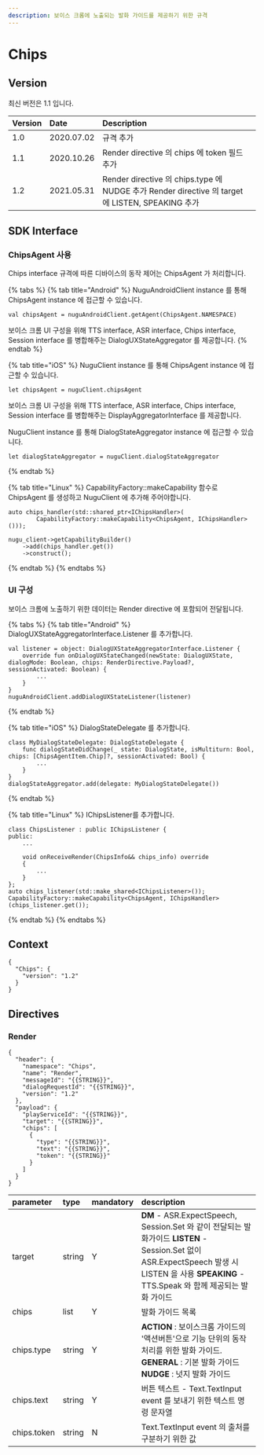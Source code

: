 ```yaml
---
description: 보이스 크롬에 노출되는 발화 가이드를 제공하기 위한 규격
---
```


# Chips

## Version

최신 버전은 1.1 입니다.

| Version | Date | Description |
| :--- | :--- | :--- |
| 1.0 | 2020.07.02 | 규격 추가 |
| 1.1 | 2020.10.26 | Render directive 의 chips 에 token 필드 추가 |
| 1.2 | 2021.05.31 | Render directive 의 chips.type 에 NUDGE 추가 Render directive 의 target 에 LISTEN, SPEAKING 추가 |

## SDK Interface

### ChipsAgent 사용

Chips interface 규격에 따른 디바이스의 동작 제어는 ChipsAgent 가 처리합니다.

{% tabs %}
{% tab title="Android" %}
NuguAndroidClient instance 를 통해 ChipsAgent instance 에 접근할 수 있습니다.

```text
val chipsAgent = nuguAndroidClient.getAgent(ChipsAgent.NAMESPACE)
```

보이스 크롬 UI 구성을 위해 TTS interface, ASR interface, Chips interface, Session interface 를 병합해주는 DialogUXStateAggregator 를 제공합니다.
{% endtab %}

{% tab title="iOS" %}
NuguClient instance 를 통해 ChipsAgent instance 에 접근할 수 있습니다.

```text
let chipsAgent = nuguClient.chipsAgent
```

보이스 크롬 UI 구성을 위해 TTS interface, ASR interface, Chips interface, Session interface 를 병합해주는 DisplayAggregatorInterface 를 제공합니다.

NuguClient instance 를 통해 DialogStateAggregator instance 에 접근할 수 있습니다.

```text
let dialogStateAggregator = nuguClient.dialogStateAggregator
```
{% endtab %}

{% tab title="Linux" %}
CapabilityFactory::makeCapability 함수로 ChipsAgent 를 생성하고 NuguClient 에 추가해 주어야합니다.

```text
auto chips_handler(std::shared_ptr<IChipsHandler>(
        CapabilityFactory::makeCapability<ChipsAgent, IChipsHandler>()));

nugu_client->getCapabilityBuilder()
    ->add(chips_handler.get())
    ->construct();
```
{% endtab %}
{% endtabs %}

### UI 구성

보이스 크롬에 노출하기 위한 데이터는 Render directive 에 포함되어 전달됩니다.

{% tabs %}
{% tab title="Android" %}
DialogUXStateAggregatorInterface.Listener 를 추가합니다.

```text
val listener = object: DialogUXStateAggregatorInterface.Listener {
    override fun onDialogUXStateChanged(newState: DialogUXState, dialogMode: Boolean, chips: RenderDirective.Payload?, sessionActivated: Boolean) {
        ...
    }
}
nuguAndroidClient.addDialogUXStateListener(listener)
```
{% endtab %}

{% tab title="iOS" %}
DialogStateDelegate 를 추가합니다.

```text
class MyDialogStateDelegate: DialogStateDelegate {
    func dialogStateDidChange(_ state: DialogState, isMultiturn: Bool, chips: [ChipsAgentItem.Chip]?, sessionActivated: Bool) {
        ...
    }
}
dialogStateAggregator.add(delegate: MyDialogStateDelegate())
```
{% endtab %}

{% tab title="Linux" %}
IChipsListener를 추가합니다.

```text
class ChipsListener : public IChipsListener {
public:
    ...

    void onReceiveRender(ChipsInfo&& chips_info) override
    {
        ...
    }
};
auto chips_listener(std::make_shared<IChipsListener>());
CapabilityFactory::makeCapability<ChipsAgent, IChipsHandler>(chips_listener.get());
```
{% endtab %}
{% endtabs %}

## Context

```text
{
  "Chips": {
    "version": "1.2"
  }
}
```

## Directives

### Render

```text
{
  "header": {
    "namespace": "Chips",
    "name": "Render",
    "messageId": "{{STRING}}",
    "dialogRequestId": "{{STRING}}",
    "version": "1.2"
  },
  "payload": {
    "playServiceId": "{{STRING}}",
    "target": "{{STRING}}",
    "chips": [
      {
        "type": "{{STRING}}",
        "text": "{{STRING}}",
        "token": "{{STRING}}"
      }
    ]
  }
}
```

| parameter | type | mandatory | description |
| :--- | :--- | :--- | :--- |
| target | string | Y | **DM**  - ASR.ExpectSpeech, Session.Set 와 같이 전달되는 발화가이드 **LISTEN**  - Session.Set 없이 ASR.ExpectSpeech 발생 시 LISTEN 을 사용 **SPEAKING** - TTS.Speak 와 함께 제공되는 발화 가이드 |
| chips | list | Y | 발화 가이드 목록 |
| chips.type | string | Y | **ACTION** : 보이스크롬 가이드의 '액션버튼'으로 기능 단위의 동작 처리를 위한 발화 가이드. **GENERAL** : 기본 발화 가이드 **NUDGE** : 넛지 발화 가이드 |
| chips.text | string | Y | 버튼 텍스트  - Text.TextInput event 를 보내기 위한 텍스트 명령 문자열 |
| chips.token | string | N | Text.TextInput event 의 출처를 구분하기 위한 값 |

